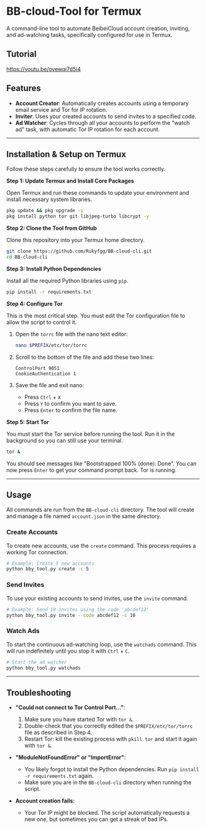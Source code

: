 # BB-cloud-Tool for Termux

A command-line tool to automate BeibeiCloud account creation, inviting, and ad-watching tasks, specifically configured for use in Termux.

## Tutorial 

https://youtu.be/ovewqi7d5i4

## Features

- **Account Creator**: Automatically creates accounts using a temporary email service and Tor for IP rotation.
- **Inviter**: Uses your created accounts to send invites to a specified code.
- **Ad Watcher**: Cycles through all your accounts to perform the "watch ad" task, with automatic Tor IP rotation for each account.

---

## Installation & Setup on Termux

Follow these steps carefully to ensure the tool works correctly.

**Step 1: Update Termux and Install Core Packages**

Open Termux and run these commands to update your environment and install necessary system libraries.

```bash
pkg update && pkg upgrade -y
pkg install python tor git libjpeg-turbo libcrypt -y
```

**Step 2: Clone the Tool from GitHub**

Clone this repository into your Termux home directory.

```bash
git clone https://github.com/Rukyfgg/BB-cloud-cli.git
cd BB-cloud-cli
```

**Step 3: Install Python Dependencies**

Install all the required Python libraries using `pip`.

```bash
pip install -r requirements.txt
```

**Step 4: Configure Tor**

This is the most critical step. You must edit the Tor configuration file to allow the script to control it.

1.  Open the `torrc` file with the nano text editor:
    ```bash
    nano $PREFIX/etc/tor/torrc
    ```

2.  Scroll to the bottom of the file and add these two lines:
    ```
    ControlPort 9051
    CookieAuthentication 1
    ```

3.  Save the file and exit nano:
    *   Press `Ctrl` + `X`
    *   Press `Y` to confirm you want to save.
    *   Press `Enter` to confirm the file name.

**Step 5: Start Tor**

You must start the Tor service before running the tool. Run it in the background so you can still use your terminal.

```bash
tor &
```

You should see messages like "Bootstrapped 100% (done): Done". You can now press `Enter` to get your command prompt back. Tor is running.

---

## Usage

All commands are run from the `BB-cloud-cli` directory. The tool will create and manage a file named `account.json` in the same directory.

### Create Accounts

To create new accounts, use the `create` command. This process requires a working Tor connection.

```bash
# Example: Create 5 new accounts
python bby_tool.py create -c 5
```

### Send Invites

To use your existing accounts to send invites, use the `invite` command.

```bash
# Example: Send 10 invites using the code 'abcdef12'
python bby_tool.py invite --code abcdef12 -c 10
```

### Watch Ads

To start the continuous ad-watching loop, use the `watchads` command. This will run indefinitely until you stop it with `Ctrl` + `C`.

```bash
# Start the ad watcher
python bby_tool.py watchads
```

---

## Troubleshooting

- **"Could not connect to Tor Control Port..."**:
    1.  Make sure you have started Tor with `tor &`.
    2.  Double-check that you correctly edited the `$PREFIX/etc/tor/torrc` file as described in Step 4.
    3.  Restart Tor: kill the existing process with `pkill tor` and start it again with `tor &`.

- **"ModuleNotFoundError" or "ImportError"**:
    - You likely forgot to install the Python dependencies. Run `pip install -r requirements.txt` again.
    - Make sure you are in the `BB-cloud-cli` directory when running the script.

- **Account creation fails**:
    - Your Tor IP might be blocked. The script automatically requests a new one, but sometimes you can get a streak of bad IPs.
